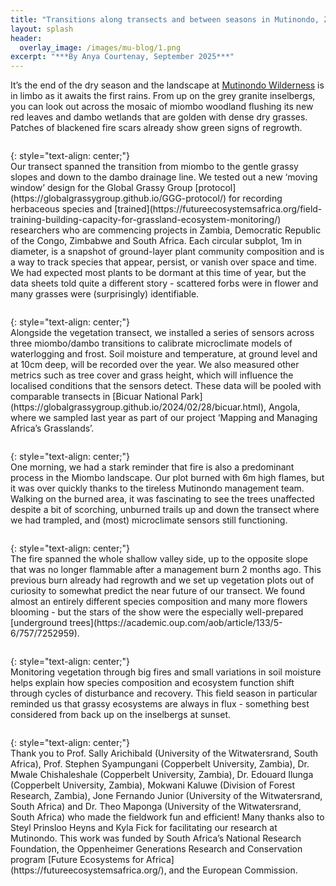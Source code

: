 ```yaml
---
title: "Transitions along transects and between seasons in Mutinondo, Zambia"
layout: splash
header:
  overlay_image: /images/mu-blog/1.png
excerpt: "***By Anya Courtenay, September 2025***"
---
```


It’s the end of the dry season and the landscape at [Mutinondo Wilderness](https://www.mutinondozambia.com/) is in limbo as it awaits the first rains. From up on the grey granite inselbergs, you can look out across the mosaic of miombo woodland flushing its new red leaves and dambo wetlands that are golden with dense dry grasses. Patches of blackened fire scars already show green signs of regrowth.

<figure style="width: 1000px" class="align-centre">
  <img src="{{ site.url }}{{ site.baseurl }}/images/mu-blog/2.png" alt="">
</figure>
{: style="text-align: center;"}

<br>
Our transect spanned the transition from miombo to the gentle grassy slopes and down to the dambo drainage line. We tested out a new ‘moving window’ design for the Global Grassy Group [protocol](https://globalgrassygroup.github.io/GGG-protocol/) for recording herbaceous species and [trained](https://futureecosystemsafrica.org/field-training-building-capacity-for-grassland-ecosystem-monitoring/) researchers who are commencing projects in Zambia, Democratic Republic of the Congo, Zimbabwe and South Africa. Each circular subplot, 1m in diameter, is a snapshot of ground-layer plant community composition and is a way to track species that appear, persist, or vanish over space and time. We had expected most plants to be dormant at this time of year, but the data sheets told quite a different story - scattered forbs were in flower and many grasses were (surprisingly) identifiable. 

<figure style="width: 1000px" class="align-centre">
  <img src="{{ site.url }}{{ site.baseurl }}/images/mu-blog/3.png" alt="">
</figure>
{: style="text-align: center;"}

<br>
Alongside the vegetation transect, we installed a series of sensors across three miombo/dambo transitions to calibrate microclimate models of waterlogging and frost. Soil moisture and temperature, at ground level and at 10cm deep, will be recorded over the year. We also measured other metrics such as tree cover and grass height, which will influence the localised conditions that the sensors detect. These data will be pooled with comparable transects in [Bicuar National Park](https://globalgrassygroup.github.io/2024/02/28/bicuar.html), Angola, where we sampled last year as part of our project ‘Mapping and Managing Africa’s Grasslands’.

<figure style="width: 1000px" class="align-centre">
  <img src="{{ site.url }}{{ site.baseurl }}/images/mu-blog/4.png" alt="">
</figure>
{: style="text-align: center;"}

<br>
One morning, we had a stark reminder that fire is also a predominant process in the Miombo landscape. Our plot burned with 6m high flames, but it was over quickly thanks to the tireless Mutinondo management team. Walking on the burned area, it was fascinating to see the trees unaffected despite a bit of scorching, unburned trails up and down the transect where we had trampled, and (most) microclimate sensors still functioning.

<figure style="width: 1000px" class="align-centre">
  <img src="{{ site.url }}{{ site.baseurl }}/images/mu-blog/5.png" alt="">
</figure>
{: style="text-align: center;"}

<br>
The fire spanned the whole shallow valley side, up to the opposite slope that was no longer flammable after a management burn 2 months ago. This previous burn already had regrowth and we set up vegetation plots out of curiosity to somewhat predict the near future of our transect. We found almost an entirely different species composition and many more flowers blooming - but the stars of the show were the especially well-prepared [underground trees](https://academic.oup.com/aob/article/133/5-6/757/7252959).

<figure style="width: 1000px" class="align-centre">
  <img src="{{ site.url }}{{ site.baseurl }}/images/mu-blog/6.png" alt="">
</figure>
{: style="text-align: center;"}

<br>
Monitoring vegetation through big fires and small variations in soil moisture helps explain how species composition and ecosystem function shift through cycles of disturbance and recovery. This field season in particular reminded us that grassy ecosystems are always in flux - something best considered from back up on the inselbergs at sunset.

<figure style="width: 1000px" class="align-centre">
  <img src="{{ site.url }}{{ site.baseurl }}/images/mu-blog/7.png" alt="">
</figure>
{: style="text-align: center;"}

<br>
Thank you to Prof. Sally Arichibald (University of the Witwatersrand, South Africa), Prof. Stephen Syampungani (Copperbelt University, Zambia), Dr. Mwale Chishaleshale (Copperbelt University, Zambia), Dr. Edouard Ilunga (Copperbelt University, Zambia), Mokwani Kaluwe (Division of Forest Research, Zambia), Jone Fernando Junior (University of the Witwatersrand, South Africa) and Dr. Theo Maponga (University of the Witwatersrand, South Africa) who made the fieldwork fun and efficient! Many thanks also to Steyl Prinsloo Heyns and Kyla Fick for facilitating our research at Mutinondo. This work was funded by South Africa’s National Research Foundation, the Oppenheimer Generations Research and Conservation program [Future Ecosystems for Africa](https://futureecosystemsafrica.org/), and the European Commission.

